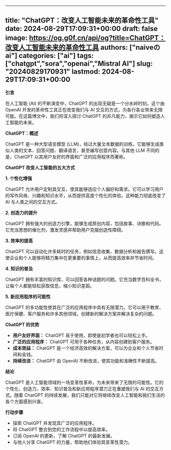 
---
title: "ChatGPT：改变人工智能未来的革命性工具"
date: 2024-08-29T17:09:31+00:00
draft: false
image: https://og.g0f.cn/api/og?title=ChatGPT：改变人工智能未来的革命性工具
authors: ["naiveのai"]
categories: ["ai"]
tags: ["chatgpt","sora","openai","Mistral AI"]
slug: "20240829170931"
lastmod: 2024-08-29T17:09:31+00:00
---
**引言**

在人工智能 (AI) 的不断演变中，ChatGPT 的出现无疑是一个分水岭时刻。这个由 OpenAI 开发的革命性工具正在改变我们与 AI 交互的方式，为各行各业带来无限可能。在这篇博文中，我们将深入探讨 ChatGPT 的非凡能力，揭示它如何塑造人工智能的未来。

**ChatGPT：概述**

ChatGPT 是一种大型语言模型 (LLM)，经过大量文本数据的训练。它能够生成类似人类的文本、回答问题、翻译语言，甚至编写创意内容。与其他 LLM 不同的是，ChatGPT 以其用户友好的界面和广泛的应用程序而著称。

**ChatGPT 改变人工智能的五大方式**

**1. 个性化增强**

ChatGPT 允许用户定制其交互，使其能够适应个人偏好和需求。它可以学习用户的写作风格、兴趣和知识水平，从而提供高度个性化的体验。这种能力彻底改变了 AI 与人类之间的交互方式。

**2. 创造力的提升**

ChatGPT 拥有强大的创造力引擎，能够生成原创内容，包括故事、诗歌和代码。它充当思想的催化剂，激发灵感并帮助用户克服创造性障碍。

**3. 效率的提高**

ChatGPT 可以自动化许多耗时的任务，例如信息收集、数据分析和报告撰写。这使企业和个人能够将精力集中在更重要的事情上，从而提高效率并节省时间。

**4. 知识的普及**

ChatGPT 拥有丰富的知识库，可以回答各种话题的问题。它充当数字百科全书，让每个人都能轻松获取信息，缩小知识差距。

**5. 新应用程序的可能性**

ChatGPT 的多功能性使其在广泛的应用程序中具有无限潜力。它可以用于教育、医疗保健、客户服务和许多其他领域，创建新的解决方案并解决复杂的问题。

**ChatGPT 的优势**

* **用户友好界面：** ChatGPT 易于使用，即使是初学者也可以轻松上手。
* **广泛的应用程序：** ChatGPT 可用于各种任务，从内容创建到客户服务。
* **成本效益：** ChatGPT 是一个经济高效的解决方案，可以为企业和个人节省时间和金钱。
* **持续改进：** ChatGPT 由 OpenAI 不断改进，使其功能和准确性不断提高。

**结论**

ChatGPT 是人工智能领域的一场变革性革命，为未来带来了无限的可能性。它的个性化、创造力、效率、知识普及和新应用程序潜力正在重塑我们与 AI 的交互方式。随着 ChatGPT 的持续发展，我们只能对它将继续改变人工智能和我们生活的各个方面感到兴奋。

**行动步骤**

* 探索 ChatGPT 并发现其广泛的应用程序。
* 将 ChatGPT 整合到您的工作流程中以提高效率。
* 订阅 OpenAI 的更新，了解 ChatGPT 的最新发展。
* 与他人分享 ChatGPT 的力量，帮助他们体验其变革性潜力。